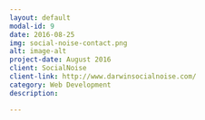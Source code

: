 ```yaml
---
layout: default
modal-id: 9
date: 2016-08-25
img: social-noise-contact.png
alt: image-alt
project-date: August 2016
client: SocialNoise
client-link: http://www.darwinsocialnoise.com/
category: Web Development
description:

---
```

